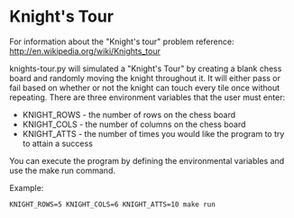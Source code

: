 # Knight's Tour

For information about the "Knight's tour" problem reference:
http://en.wikipedia.org/wiki/Knights_tour

knights-tour.py will simulated a "Knight's Tour" by creating a blank chess
board and randomly moving the knight throughout it. It will either pass or
fail based on whether or not the knight can touch every tile once without
repeating. There are three environment variables that the user must enter:
- KNIGHT_ROWS - the number of rows on the chess board
- KNIGHT_COLS - the number of columns on the chess board
- KNIGHT_ATTS - the number of times you would like the program to try to
attain a success

You can execute the program by defining the environmental variables and use
the make run command.

Example:
```
KNIGHT_ROWS=5 KNIGHT_COLS=6 KNIGHT_ATTS=10 make run
```
